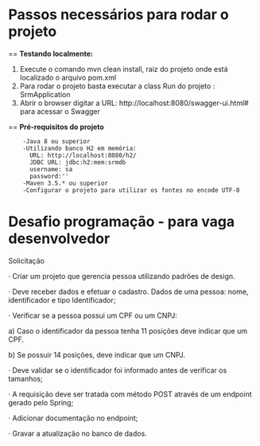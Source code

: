 # Passos necessários para rodar o projeto

== **Testando localmente:**
1. Execute o comando mvn clean install, raiz do projeto onde está localizado o arquivo pom.xml
2. Para rodar o projeto basta executar a class Run do projeto : SrmApplication
3. Abrir o browser digitar a URL: http://localhost:8080/swagger-ui.html# para acessar o Swagger

== **Pré-requisitos do projeto**

        -Java 8 ou superior
        -Utilizando banco H2 em memória:
          URL: http://localhost:8080/h2/
          JDBC URL: jdbc:h2:mem:srmdb
          username: sa
          password:''
        -Maven 3.5.* ou superior
        -Configurar o projeto para utilizar os fontes no encode UTF-8
        
# Desafio programação - para vaga desenvolvedor

Solicitação

·         Criar um projeto que gerencia pessoa utilizando padrões de design.

·         Deve receber dados e efetuar o cadastro. Dados de uma pessoa: nome, identificador e tipo Identificador;

·         Verificar se a pessoa possui um CPF ou um CNPJ:

a)      Caso o identificador da pessoa tenha 11 posições deve indicar que um CPF.

b)      Se possuir 14 posições, deve indicar que um CNPJ.

·         Deve validar se o identificador foi informado antes de verificar os tamanhos;

·         A requisição deve ser tratada com método POST através de um endpoint gerado pelo Spring;

·         Adicionar documentação no endpoint;

·         Gravar a atualização no banco de dados.

